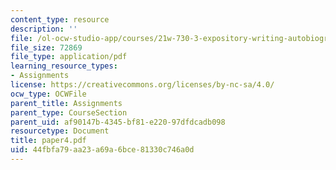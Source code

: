 ```yaml
---
content_type: resource
description: ''
file: /ol-ocw-studio-app/courses/21w-730-3-expository-writing-autobiography-theory-and-practice-spring-2001/44fbfa79aa23a69a6bce81330c746a0d_paper4.pdf
file_size: 72869
file_type: application/pdf
learning_resource_types:
- Assignments
license: https://creativecommons.org/licenses/by-nc-sa/4.0/
ocw_type: OCWFile
parent_title: Assignments
parent_type: CourseSection
parent_uid: af90147b-4345-bf81-e220-97dfdcadb098
resourcetype: Document
title: paper4.pdf
uid: 44fbfa79-aa23-a69a-6bce-81330c746a0d
---
```

